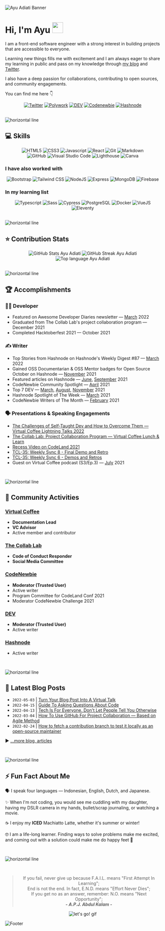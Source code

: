 ![Ayu Adiati Banner](https://user-images.githubusercontent.com/45172775/179356306-9a3522a8-b26d-47b8-bfdf-bd052dbb36ce.svg)

# Hi, I'm Ayu <img src="https://raw.githubusercontent.com/MartinHeinz/MartinHeinz/master/wave.gif" width="35px">

<!--
## 🔎 What you will find here

- [:woman: About Me](#woman-about-me)
- [💻 Skills](#-skills)
  - [I have also worked with](#i-have-also-worked-with)
  - [In my bucket list](#in-my-bucket-list)
- [🏆 Accomplishments](#-accomplishments)
  - [👩‍💻 Developer](#-developer)
  - [✍ Writer](#-writer)
  - [🗣 Presentations & Speaking Engagements](#-presentations--speaking-engagements)
- [👥 Community Activities](#-community-activities)
  - [Virtual Coffee](#virtual-coffee)
  - [The Collab Lab](#the-collab-lab)
  - [CodeNewbie](#codenewbie)
  - [DEV](#dev)
  - [Hashnode](#hashnode)
- [📰 Latest Blog Posts](#-latest-blog-posts)
- [⚡ Fun Fact About Me](#-fun-fact-about-me)
-->

I am a front-end software engineer with a strong interest in building projects that are accessible to everyone.

Learning new things fills me with excitement and I am always eager to share my learning in public and pass on my knowledge through [my blog](https://adiati.com) and [Twitter](https://twitter.com/adiatiayu).

I also have a deep passion for collaborations, contributing to open sources, and community engagements.

You can find me here 👇

<div align="center">
<a href="https://twitter.com/AdiatiAyu"><img src="https://img.shields.io/badge/-Twitter-F3F7FA?logo=twitter&logoColor=1DA1F2&style=for-the-badge&logoWidth=30" alt="Twitter"></a>
<a href="https://www.polywork.com/adiatiayu"><img src="https://img.shields.io/badge/-Polywork-F3F7FA?logo=polywork&logoColor=543DE0&style=for-the-badge&logoWidth=30" alt="Polywork"></a>
<a href="https://dev.to/adiatiayu"><img src="https://img.shields.io/badge/-DEV-F3F7FA?logo=dev.to&logoColor=0A0A0A&style=for-the-badge&logoWidth=30" alt="DEV"></a>
<a href="https://community.codenewbie.org/adiatiayu"><img src="https://img.shields.io/badge/-CodeNewbie-F3F7FA?logo=codenewbie&logoColor=9013FE&style=for-the-badge&logoWidth=30" alt="Codenewbie"></a>
<a href="https://hashnode.com/@adiatiayu"><img src="https://img.shields.io/badge/-Hashnode-F3F7FA?logo=hashnode&logoColor=2962FF&style=for-the-badge&logoWidth=30" alt="Hashnode"></a>
</div>

<br> 

![horizontal line](https://user-images.githubusercontent.com/45172775/179351770-56e6a087-0758-4921-8a11-85647a92ff33.svg)

## 💻 Skills

<div align="center">
  <img src="https://img.shields.io/badge/-HTML5-05128B?logo=html5&logoColor=E34F26&style=for-the-badge&logoWidth=30" alt="HTML5">
  <img src="https://img.shields.io/badge/-CSS3-05128B?logo=css3&logoColor=1572B6&style=for-the-badge&logoWidth=30" alt="CSS3">
  <img src="https://img.shields.io/badge/-JavaScript-05128B?logo=javascript&logoColor=F7DF1E&style=for-the-badge&logoWidth=30" alt="Javascript">
  <img src="https://img.shields.io/badge/-React-05128B?logo=react&logoColor=61DAFB&style=for-the-badge&logoWidth=30" alt="React">
  <img src="https://img.shields.io/badge/-Git-05128B?logo=git&logoColor=F05032&style=for-the-badge&logoWidth=30" alt="Git">
  <img src="https://img.shields.io/badge/-Markdown-05128B?logo=markdown&logoColor=F3F7FA&style=for-the-badge&logoWidth=30" alt="Markdown">
  <br>
  <img src="https://img.shields.io/badge/-GitHub-FB750B?logo=github&logoColor=181717&style=for-the-badge&logoWidth=30" alt="GitHub">
  <img src="https://img.shields.io/badge/-Visual Studio Code-FB750B?logo=visualstudiocode&logoColor=007ACC&style=for-the-badge&logoWidth=30" alt="Visual Studio Code">
  <img src="https://img.shields.io/badge/-Lighthouse-FB750B?logo=lighthouse&logoColor=000000&style=for-the-badge&logoWidth=30" alt="Lighthouse">
  <img src="https://img.shields.io/badge/-Canva-FB750B?logo=canva&logoColor=00C4CC&style=for-the-badge&logoWidth=30" alt="Canva">
</div>

### I have also worked with
<div align="center">
  <img src="https://img.shields.io/badge/-Bootstrap-F3F7FA?logo=bootstrap&logoColor=7952B3&style=for-the-badge&logoWidth=30" alt="Bootstrap">
  <img src="https://img.shields.io/badge/-Tailwind CSS-F3F7FA?logo=tailwindcss&logoColor=06B6D4&style=for-the-badge&logoWidth=30" alt="Tailwind CSS">
  <img src="https://img.shields.io/badge/-NodeJS-F3F7FA?logo=node.js&logoColor=339933&style=for-the-badge&logoWidth=30" alt="NodeJS">
  <img src="https://img.shields.io/badge/-Express-F3F7FA?logo=express&logoColor=000000&style=for-the-badge&logoWidth=30" alt="Express">
  <img src="https://img.shields.io/badge/-MongoDB-F3F7FA?logo=mongodb&logoColor=47A248&style=for-the-badge&logoWidth=30" alt="MongoDB">
  <img src="https://img.shields.io/badge/-Firebase-F3F7FA?logo=firebase&logoColor=FFCA28&style=for-the-badge&logoWidth=30" alt="Firebase">
</div>

### In my learning list

<div align="center">
  <img src="https://img.shields.io/badge/-Typescript-FADDC6?logo=typescript&logoColor=3178C6&style=for-the-badge&logoWidth=30" alt="Typescript">
  <img src="https://img.shields.io/badge/-Sass-FADDC6?logo=sass&logoColor=CC6699&style=for-the-badge&logoWidth=30" alt="Sass">
  <img src="https://img.shields.io/badge/-Cypress-FADDC6?logo=cypress&logoColor=17202C&style=for-the-badge&logoWidth=30" alt="Cypress">
  <img src="https://img.shields.io/badge/-PostgreSQL-FADDC6?logo=postgresql&logoColor=4169E1&style=for-the-badge&logoWidth=30" alt="PostgreSQL">
  <img src="https://img.shields.io/badge/-Docker-FADDC6?logo=docker&logoColor=2496ED&style=for-the-badge&logoWidth=30" alt="Docker">
  <img src="https://img.shields.io/badge/-Vue-FADDC6?logo=vue.js&logoColor=4FC08D&style=for-the-badge&logoWidth=30" alt="VueJS">
  <img src="https://img.shields.io/badge/-Eleventy-FADDC6?logo=eleventy&logoColor=000000&style=for-the-badge&logoWidth=30" alt="Eleventy">
</div>

<br> 

![horizontal line](https://user-images.githubusercontent.com/45172775/179351770-56e6a087-0758-4921-8a11-85647a92ff33.svg)

## ⭐ Contribution Stats

<div align="center">
  <img src="https://github-readme-stats.vercel.app/api/?username=adiati98&count_private=true&bg_color=030D6B&hide_border=true&title_color=FB750B&text_color=C7CCFF&show_icons=true&icon_color=25FB88""https://github.com/anuraghazra/github-readme-stats" alt="GitHub Stats Ayu Adiati">
  <img src="http://github-readme-streak-stats.herokuapp.com?user=adiati98&background=030D6B&hide_border=true&stroke=C7CCFF&ring=FB750B&fire=FB750B&currStreakNum=25FB88&sideNums=FB750B&currStreakLabel=25FB88&sideLabels=25FB88&dates=C7CCFF&date_format=j%20M%5B%20Y%5D""https://git.io/streak-stats" alt="GitHub Streak Ayu Adiati">
  <img src="https://github-readme-stats.vercel.app/api/top-langs/?username=adiati98&layout=compact&hide=pug, handlebars&card_width=450&custom_title=Ayu Adiati's Most Use Languages&hide_border=true&bg_color=030D6B&title_color=FB750B&text_color=C7CCFF""https://github.com/anuraghazra/github-readme-stats" alt="Top language Ayu Adiati">
</div>

<br> 

![horizontal line](https://user-images.githubusercontent.com/45172775/179351770-56e6a087-0758-4921-8a11-85647a92ff33.svg)

## 🏆 Accomplishments

### 👩‍💻 Developer

- Featured on Awesome Developer Diaries newsletter — [March](https://buttondown.email/awesomedeveloperdiaries/archive/victorias-edition-meet-ayu-and-how-to-get/) 2022
- Graduated from The Collab Lab's project collaboration program — December 2021
- Completed Hacktoberfest 2021 — October 2021

### ✍ Writer

- Top Stories from Hashnode on Hashnode's Weekly Digest #87 — [March](http://e.customeriomail.com/deliveries/RIDfBQMAAX95cXsCeohFOugRJfs-Ug==) 2022
- Gained OSS Documentarian & OSS Mentor badges for Open Source October on Hashnode — [November](https://townhall.hashnode.com/oss-grant-badge-winners) 2021
- Featured articles on Hashnode — [June](https://adiati.com/lesson-learned-massive-burnout-in-learning-web-development), [September](https://adiati.com/i-have-been-writing-a-blog-for-10-months-here-is-my-story) 2021
- CodeNewbie Community Spotlight — [April](https://community.codenewbie.org/codenewbie/ayu-polyglot-latte-lover-codenewbie-149m) 2021
- Top 7 DEV — [March](https://dev.to/devteam/the-7-most-popular-dev-posts-from-the-past-week-5h5d), [August](https://dev.to/devteam/top-7-featured-dev-posts-from-the-past-week-3h2i), [November](https://dev.to/devteam/top-7-featured-dev-posts-from-the-past-week-35fb) 2021
- Hashnode Spotlight of The Week — [March](https://twitter.com/hashnode/status/1366715534142812166) 2021
- CodeNewbie Writers of The Month — [February](https://community.codenewbie.org/codenewbie/codenewbie-writers-of-the-month-february-2021-kb7) 2021

### 🗣 Presentations & Speaking Engagements

- [The Challenges of Self-Taught Dev and How to Overcome Them — Virtual Coffee Lightning Talks 2022](https://www.youtube.com/watch?v=CP9drTHQL-Y&t=8s)
- [The Collab Lab: Project Collaboration Program — Virtual Coffee Lunch & Learn](https://www.youtube.com/watch?v=BtJTeGuUKTM&t=2641s)
- [Recess Video on CodeLand 2021](https://www.youtube.com/watch?t=3788&v=4pI7miwXwY0&feature=youtu.be)
- [TCL-35: Weekly Sync 8 - Final Demo and Retro](https://www.youtube.com/watch?v=MIY3c2fh8xo)
- [TCL-35: Weekly Sync 6 - Demos and Retros](https://www.youtube.com/watch?v=RGufaZFAJA8)
- Guest on Virtual Coffee podcast (S3/Ep.3) — [July](https://virtualcoffee.io/podcast/0303-ayu-adiati/) 2021

<br> 

![horizontal line](https://user-images.githubusercontent.com/45172775/179351770-56e6a087-0758-4921-8a11-85647a92ff33.svg)

## 👥 Community Activities

### [Virtual Coffee](https://virtualcoffee.io/members/)

- **Documentation Lead**
- **VC Advisor**
- Active member and contributor

### [The Collab Lab](https://the-collab-lab.codes/volunteers/)

- **Code of Conduct Responder**
- **Social Media Committee**

### [CodeNewbie](https://community.codenewbie.org/adiatiayu)

- **Moderator (Trusted User)**
- Active writer
- Program Committee for CodeLand Conf 2021
- Moderator CodeNewbie Challenge 2021

### [DEV](https://dev.to/adiatiayu)

- **Moderator (Trusted User)**
- Active writer

### [Hashnode](https://hashnode.com/@adiatiayu)

- Active writer

<br> 

![horizontal line](https://user-images.githubusercontent.com/45172775/179351770-56e6a087-0758-4921-8a11-85647a92ff33.svg)

## 📰 Latest Blog Posts

<!-- BLOG-POST-LIST:START -->
- `2022-05-03` | [Turn Your Blog Post Into A Virtual Talk](https://adiati.com/turn-your-blog-post-into-a-virtual-talk)  
- `2022-04-15` | [Guide To Asking Questions About Code](https://adiati.com/guide-to-asking-questions-about-code)  
- `2022-04-13` | [Tech Is For Everyone. Don&#39;t Let People Tell You Otherwise](https://adiati.com/tech-is-for-everyone-dont-let-people-tell-you-otherwise)  
- `2022-03-04` | [How To Use GitHub For Project Collaboration — Based on Agile Method](https://adiati.com/how-to-use-github-for-project-collaboration-based-on-agile-method)  
- `2022-02-24` | [How to fetch a contribution branch to test it locally as an open-source maintainer](https://adiati.com/how-to-fetch-a-contribution-branch-to-test-it-locally-as-an-open-source-maintainer)  

<!-- BLOG-POST-LIST:END -->

▶ [...more blog, articles](https://adiati.com)

<br> 

![horizontal line](https://user-images.githubusercontent.com/45172775/179351770-56e6a087-0758-4921-8a11-85647a92ff33.svg)

## ⚡ Fun Fact About Me
🗣 I speak four languages — Indonesian, English, Dutch, and Japanese.

:sparkles: When I'm not coding, you would see me cuddling with my daughter, having my DSLR camera in my hands, bullet/scrap journaling, or watching a movie.

☕ I enjoy my **ICED** Machiatto Latte, whether it's summer or winter!

🤓 I am a life-long learner. Finding ways to solve problems make me excited, and coming out with a solution could make me do happy feet :penguin:

<br> 

![horizontal line](https://user-images.githubusercontent.com/45172775/179351770-56e6a087-0758-4921-8a11-85647a92ff33.svg)

<br>

<div align="center">
  
> If you fail, never give up because F.A.I.L. means "First Attempt In Learning";
<br> End is not the end. In fact, E.N.D. means "Effort Never Dies"; 
<br> If you get no as an answer, remember: N.O. means "Next Opportunity";
<br> **- *A.P.J. Abdul Kalam* -**

![let's go! gif](https://media.giphy.com/media/4GXUa4U05Q0JAM972c/giphy.gif)
  
</div>

![Footer](https://user-images.githubusercontent.com/45172775/179351922-cb6ccac8-0740-4b83-a43e-68569875206d.svg)

